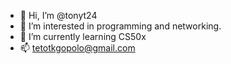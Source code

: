 - 👋 Hi, I’m @tonyt24
- 👀 I’m interested in programming and networking.
- 🌱 I’m currently learning CS50x
- 📫 tetotkgopolo@gmail.com

<!---
tonyt24/tonyt24 is a ✨ special ✨ repository because its `README.md` (this file) appears on your GitHub profile.
You can click the Preview link to take a look at your changes.
--->
